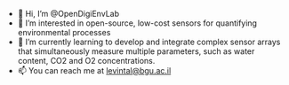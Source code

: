- 👋 Hi, I’m @OpenDigiEnvLab
- 👀 I’m interested in open-source, low-cost sensors for quantifying environmental processes
- 🌱 I’m currently learning to develop and integrate complex sensor arrays that simultaneously measure multiple parameters, such as water content, CO2 and O2 concentrations.
- 📫 You can reach me at levintal@bgu.ac.il

<!---
OpenDigiEnvLab/OpenDigiEnvLab is a ✨ special ✨ repository because its `README.md` (this file) appears on your GitHub profile.
You can click the Preview link to take a look at your changes.
--->
